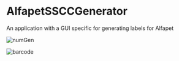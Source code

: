 # AlfapetSSCCGenerator
An application with a GUI specific for generating labels for Alfapet

![numGen](https://user-images.githubusercontent.com/70388982/208263764-a5108708-6ac8-49c4-b577-bd98b7a79e87.png)

![barcode](https://user-images.githubusercontent.com/70388982/208263762-f4bbc416-9979-4e2f-8cb9-6a2663ac80a6.png)
